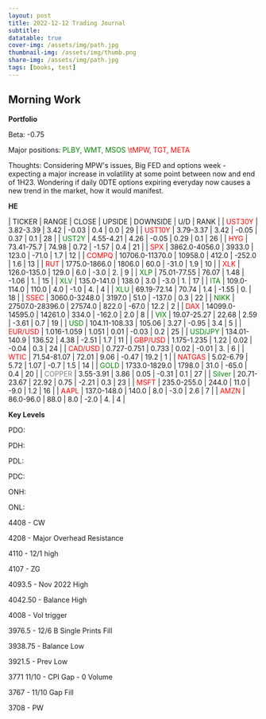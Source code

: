 ```yaml
---
layout: post
title: 2022-12-12 Trading Journal 
subtitle: 
datatable: true
cover-img: /assets/img/path.jpg
thumbnail-img: /assets/img/thumb.png
share-img: /assets/img/path.jpg
tags: [books, test]
---
```



## Morning Work

**Portfolio**

Beta: -0.75

Major positions:  <span style="color:green">PLBY, WMT, MSOS</span><span style="color:red"> \tMPW, TGT, META</span>

Thoughts:  Considering MPW's issues, Big FED and options week - expecting a major increase in volatility at some point between now and end of 1H23.  Wondering if daily 0DTE options expiring everyday now causes a new trend in the market, how it would manifest.

**HE**


<div class="datatable-begin"></div>

| TICKER | RANGE | CLOSE | UPSIDE | DOWNSIDE | U/D | RANK |
| <span style="color:red">UST30Y</span>	| 3.82-3.39 | 3.42 | -0.03 | 0.4 | 0.0 | 29 |
| <span style="color:red">UST10Y</span>	| 3.79-3.37 | 3.42 | -0.05 | 0.37 | 0.1 | 28 |
| <span style="color:green">UST2Y</span>	| 4.55-4.21 | 4.26 | -0.05 | 0.29 | 0.1 | 26 |
| <span style="color:red">HYG</span>	| 73.41-75.7 | 74.98 | 0.72 | -1.57 | 0.4 | 21 |
| <span style="color:red">SPX</span>	| 3862.0-4056.0 | 3933.0 | 123.0 | -71.0 | 1.7 | 12 |
| <span style="color:red">COMPQ</span>	| 10706.0-11370.0 | 10958.0 | 412.0 | -252.0 | 1.6 | 13 |
| <span style="color:red">RUT</span>	| 1775.0-1866.0 | 1806.0 | 60.0 | -31.0 | 1.9 | 10 |
| <span style="color:red">XLK</span>	| 126.0-135.0 | 129.0 | 6.0 | -3.0 | 2. | 9 |
| <span style="color:green">XLP</span>	| 75.01-77.55 | 76.07 | 1.48 | -1.06 | 1. | 15 |
| <span style="color:green">XLV</span>	| 135.0-141.0 | 138.0 | 3.0 | -3.0 | 1. | 17 |
| <span style="color:green">ITA</span>	| 109.0-114.0 | 110.0 | 4.0 | -1.0 | 4. | 4 |
| <span style="color:green">XLU</span>	| 69.19-72.14 | 70.74 | 1.4 | -1.55 | 0. | 18 |
| <span style="color:red">SSEC</span>	| 3060.0-3248.0 | 3197.0 | 51.0 | -137.0 | 0.3 | 22 |
| <span style="color:green">NIKK</span>	| 27507.0-28396.0 | 27574.0 | 822.0 | -67.0 | 12.2 | 2 |
| <span style="color:red">DAX</span>	| 14099.0-14595.0 | 14261.0 | 334.0 | -162.0 | 2.0 | 8 |
| <span style="color:green">VIX</span>	| 19.07-25.27 | 22.68 | 2.59 | -3.61 | 0.7 | 19 |
| <span style="color:green">USD</span>	| 104.11-108.33 | 105.06 | 3.27 | -0.95 | 3.4 | 5 |
| <span style="color:red">EUR/USD</span>	| 1.016-1.059 | 1.051 | 0.01 | -0.03 | 0.2 | 25 |
| <span style="color:green">USD/JPY</span>	| 134.01-140.9 | 136.52 | 4.38 | -2.51 | 1.7 | 11 |
| <span style="color:red">GBP/USD</span>	| 1.175-1.235 | 1.22 | 0.02 | -0.04 | 0.3 | 24 |
| <span style="color:red">CAD/USD</span>	| 0.727-0.751 | 0.733 | 0.02 | -0.01 | 3. | 6 |
| <span style="color:red">WTIC</span>	| 71.54-81.07 | 72.01 | 9.06 | -0.47 | 19.2 | 1 |
| <span style="color:red">NATGAS</span>	| 5.02-6.79 | 5.72 | 1.07 | -0.7 | 1.5 | 14 |
| <span style="color:green">GOLD</span>	| 1733.0-1829.0 | 1798.0 | 31.0 | -65.0 | 0.4 | 20 |
| <span style="color:grey">COPPER</span>	| 3.55-3.91 | 3.86 | 0.05 | -0.31 | 0.1 | 27 |
| <span style="color:green">Silver</span>	| 20.71-23.67 | 22.92 | 0.75 | -2.21 | 0.3 | 23 |
| <span style="color:red">MSFT</span>	| 235.0-255.0 | 244.0 | 11.0 | -9.0 | 1.2 | 16 |
| <span style="color:red">AAPL</span>	| 137.0-148.0 | 140.0 | 8.0 | -3.0 | 2.6 | 7 |
| <span style="color:red">AMZN</span>	| 86.0-96.0 | 88.0 | 8.0 | -2.0 | 4. | 4 |


<div class="datatable-end"></div>

**Key Levels**

PDO:

PDH:

PDL:

PDC:

ONH:

ONL:

4408 - CW

4208 - Major Overhead Resistance

4110 - 12/1 high

4107 - ZG

4093.5 - Nov 2022 High

4042.50 - Balance High

4008 - Vol trigger

3976.5 - 12/6 B Single Prints Fill

3938.75 - Balance Low

3921.5 - Prev Low

3771 11/10 - CPI Gap - 0 Volume

3767 - 11/10 Gap Fill

3708 - PW


